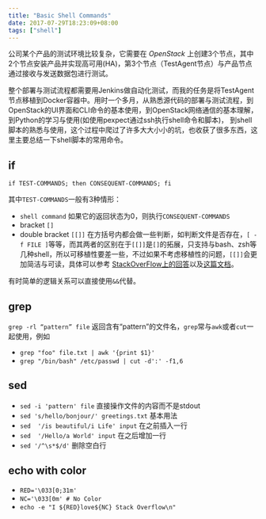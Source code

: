 ```yaml
---
title: "Basic Shell Commands"
date: 2017-07-29T18:23:09+08:00
tags: ["shell"]
---
```


公司某个产品的测试环境比较复杂，它需要在 *OpenStack* 上创建3个节点，其中2个节点安装产品并实现高可用(HA)，第3个节点（TestAgent节点）与产品节点通过接收与发送数据包进行测试。

整个部署与测试流程都需要用Jenkins做自动化测试，而我的任务是将TestAgent节点移植到Docker容器中。用时一个多月，从熟悉源代码的部署与测试流程，到OpenStack的UI界面和CLI命令的基本使用，到OpenStack网络通信的基本理解，到Python的学习与使用(如使用pexpect通过ssh执行shell命令和脚本)， 到shell脚本的熟悉与使用，这个过程中爬过了许多大大小小的坑，也收获了很多东西，这里主要总结一下shell脚本的常用命令。

## if
`if TEST-COMMANDS; then CONSEQUENT-COMMANDS; fi`

其中`TEST-COMMANDS`一般有3种情形：

- `shell command`
  如果它的返回状态为0，则执行`CONSEQUENT-COMMANDS`
- bracket `[]`
- double bracket `[[]]`
  在方括号内都会做一些判断，如判断文件是否存在，`[ -f FILE ]`等等，而其两者的区别在于`[[]]`是`[]`的拓展，只支持与bash、zsh等几种shell，所以可移植性要差一些，不过如果不考虑移植性的问题，`[[]]`会更加简洁与可读，具体可以参考 [StackOverFlow上的回答](http://stackoverflow.com/questions/669452/is-preferable-over-in-bash-scripts)以及[这篇文档](http://mywiki.wooledge.org/BashFAQ/031)。

有时简单的逻辑关系可以直接使用`&&`代替。

## grep

`grep -rl “pattern” file` 返回含有“pattern”的文件名，`grep`常与`awk`或者`cut`一起使用，例如

- `grep "foo" file.txt | awk '{print $1}'`
- `grep "/bin/bash" /etc/passwd | cut -d':' -f1,6`

## sed

- `sed -i 'pattern' file` 直接操作文件的内容而不是stdout
- `sed 's/hello/bonjour/' greetings.txt` 基本用法
- `sed  '/is beautiful/i Life' input` 在之前插入一行
- `sed  '/Hello/a World' input` 在之后增加一行
- `sed '/^\s*$/d'` 删除空白行

## echo with color

- `RED='\033[0;31m'`
- `NC='\033[0m' # No Color`
- `echo -e "I ${RED}love${NC} Stack Overflow\n"`

